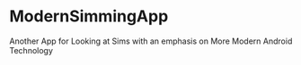 # ModernSimmingApp
Another App for Looking at Sims with an emphasis on More Modern Android Technology
